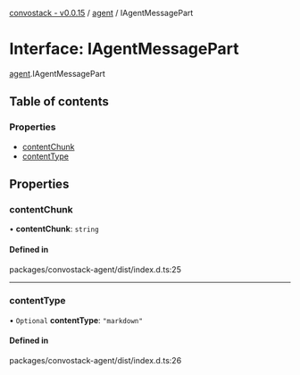 [convostack - v0.0.15](../README.md) / [agent](../modules/agent.md) / IAgentMessagePart

# Interface: IAgentMessagePart

[agent](../modules/agent.md).IAgentMessagePart

## Table of contents

### Properties

- [contentChunk](agent.IAgentMessagePart.md#contentchunk)
- [contentType](agent.IAgentMessagePart.md#contenttype)

## Properties

### contentChunk

• **contentChunk**: `string`

#### Defined in

packages/convostack-agent/dist/index.d.ts:25

___

### contentType

• `Optional` **contentType**: ``"markdown"``

#### Defined in

packages/convostack-agent/dist/index.d.ts:26
